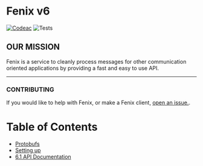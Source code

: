 # Fenix v6

[![Codeac](https://static.codeac.io/badges/2-281254941.svg "Codeac.io")](https://app.codeac.io/github/bloblet/fenix)
![Tests](https://github.com/bloblet/fenix/workflows/Tests/badge.svg)

## OUR MISSION
Fenix is a service to cleanly process messages for other communication oriented applications by providing a fast and easy to use API.

-------------------
### CONTRIBUTING
If you would like to help with Fenix, or make a Fenix client, [open an issue.](https://github.com/bloblet/fenix/issues).

# Table of Contents
- [Protobufs](./docs/protobufs.md)
- [Setting up](./docs/setting_up.md)
- [6.1 API Documentation](./docs/6.1.md)
